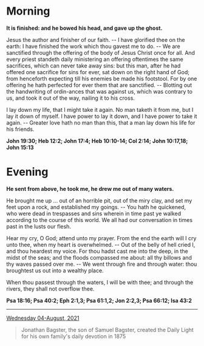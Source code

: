 # Morning

**It is finished: and he bowed his head, and gave up the ghost.**
 
Jesus the author and finisher of our faith. -- I have glorified thee on the earth: I have finished the work which thou gavest me to do. -- We are sanctified through the offering of the body of Jesus Christ once for all. And every priest standeth daily ministering an offering oftentimes the same sacrifices, which can never take away sins: but this man, after he had offered one sacrifice for sins for ever, sat down on the right hand of God; from henceforth expecting till his enemies be made his footstool. For by one offering he hath perfected for ever them that are sanctified. -- Blotting out the handwriting of ordin-ances that was against us, which was contrary to us, and took it out of the way, nailing it to his cross.
 
I lay down my life, that I might take it again. No man taketh it from me, but I lay it down of myself. I have power to lay it down, and I have power to take it again. -- Greater love hath no man than this, that a man lay down his life for his friends.  

**John 19:30; Heb 12:2; John 17:4; Heb 10:10-14; Col 2:14; John 10:17,18; John 15:13**

# Evening

**He sent from above, he took me, he drew me out of many waters.**
 
He brought me up ... out of an horrible pit, out of the miry clay, and set my feet upon a rock, and established my goings. -- You hath he quickened, who were dead in trespasses and sins wherein in time past ye walked according to the course of this world. We all had our conversation in times past in the lusts our flesh.
 
Hear my cry, O God; attend unto my prayer. From the end the earth will I cry unto thee, when my heart is overwhelmed. -- Out of the belly of hell cried I, and thou heardest my voice. For thou hadst cast me into the deep, in the midst of the seas; and the floods compassed me about: all thy billows and thy waves passed over me. -- We went through fire and through water: thou broughtest us out into a wealthy place.
 
When thou passest through the waters, I will be with thee; and through the rivers, they shall not overflow thee.  

**Psa 18:16; Psa 40:2; Eph 2:1,3; Psa 61:1,2; Jon 2:2,3; Psa 66:12; Isa 43:2**

---

[Wednesday 04-August, 2021](https://t.me/s/daily_light)

> Jonathan Bagster, the son of Samuel Bagster, created the Daily Light for his own family's daily devotion in 1875

